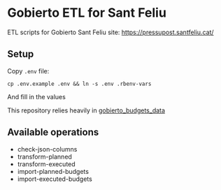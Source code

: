 # Gobierto ETL for Sant Feliu

ETL scripts for Gobierto Sant Feliu site: https://pressupost.santfeliu.cat/

## Setup

Copy `.env` file:

```
cp .env.example .env && ln -s .env .rbenv-vars
```

And fill in the values

This repository relies heavily in [gobierto_budgets_data](https://github.com/PopulateTools/gobierto_budgets_data)

## Available operations

- check-json-columns
- transform-planned
- transform-executed
- import-planned-budgets
- import-executed-budgets
